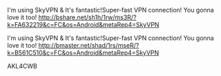 
I'm using SkyVPN & It's fantastic!Super-fast VPN connection! You gonna love it too! http://bshare.net/sh1h/1rw/ms3R/?k=FA632219&c=FC&os=Android&metaRep4=SkyVPN



I'm using SkyVPN & It's fantastic!Super-fast VPN connection! You gonna love it too! http://bmaster.net/shad/1rs/mseR/?k=B561C510&c=FC&os=Android&metaRep4=SkyVPN






AKL4CWB
